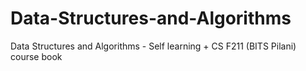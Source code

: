 # Data-Structures-and-Algorithms
Data Structures and Algorithms - Self learning + CS F211 (BITS Pilani) course book
